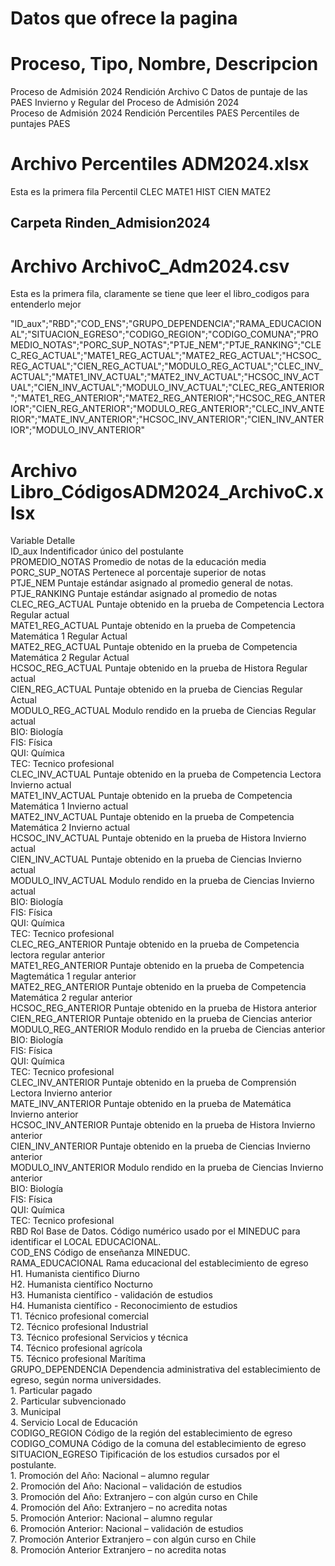 # Datos que ofrece la pagina

# Proceso, Tipo, Nombre, Descripcion

Proceso de Admisión 2024	Rendición	Archivo C	        Datos de puntaje de las PAES Invierno y Regular del Proceso de Admisión 2024	
Proceso de Admisión 2024	Rendición	Percentiles PAES	Percentiles de puntajes PAES

# Archivo Percentiles ADM2024.xlsx
Esta es la primera fila
Percentil	CLEC	MATE1	HIST	CIEN	MATE2				

## Carpeta Rinden_Admision2024

# Archivo ArchivoC_Adm2024.csv
Esta es la primera fila, claramente se tiene que leer el libro_codigos para entenderlo mejor

"ID_aux";"RBD";"COD_ENS";"GRUPO_DEPENDENCIA";"RAMA_EDUCACIONAL";"SITUACION_EGRESO";"CODIGO_REGION";"CODIGO_COMUNA";"PROMEDIO_NOTAS";"PORC_SUP_NOTAS";"PTJE_NEM";"PTJE_RANKING";"CLEC_REG_ACTUAL";"MATE1_REG_ACTUAL";"MATE2_REG_ACTUAL";"HCSOC_REG_ACTUAL";"CIEN_REG_ACTUAL";"MODULO_REG_ACTUAL";"CLEC_INV_ACTUAL";"MATE1_INV_ACTUAL";"MATE2_INV_ACTUAL";"HCSOC_INV_ACTUAL";"CIEN_INV_ACTUAL";"MODULO_INV_ACTUAL";"CLEC_REG_ANTERIOR";"MATE1_REG_ANTERIOR";"MATE2_REG_ANTERIOR";"HCSOC_REG_ANTERIOR";"CIEN_REG_ANTERIOR";"MODULO_REG_ANTERIOR";"CLEC_INV_ANTERIOR";"MATE_INV_ANTERIOR";"HCSOC_INV_ANTERIOR";"CIEN_INV_ANTERIOR";"MODULO_INV_ANTERIOR"

# Archivo Libro_CódigosADM2024_ArchivoC.xlsx

Variable	Detalle								
ID_aux	Indentificador único del postulante								
PROMEDIO_NOTAS	Promedio de notas de la educación media								
PORC_SUP_NOTAS	Pertenece al porcentaje superior de notas								
PTJE_NEM	Puntaje estándar asignado al promedio general de notas.								
PTJE_RANKING	Puntaje estándar asignado al promedio de notas								
CLEC_REG_ACTUAL	Puntaje obtenido en la prueba de Competencia Lectora Regular actual								
MATE1_REG_ACTUAL	Puntaje obtenido en la prueba de Competencia  Matemática 1 Regular Actual								
MATE2_REG_ACTUAL	Puntaje obtenido en la prueba de Competencia  Matemática 2 Regular Actual								
HCSOC_REG_ACTUAL	Puntaje obtenido en la prueba de Histora Regular actual								
CIEN_REG_ACTUAL	Puntaje obtenido en la prueba de Ciencias Regular Actual								
MODULO_REG_ACTUAL	Modulo rendido en la prueba de Ciencias Regular actual								
	BIO: Biología								
	FIS: Física								
	QUI: Química								
	TEC: Tecnico profesional								
CLEC_INV_ACTUAL	Puntaje obtenido en la prueba de Competencia Lectora Invierno actual								
MATE1_INV_ACTUAL	Puntaje obtenido en la prueba de Competencia Matemática 1 Invierno actual								
MATE2_INV_ACTUAL	Puntaje obtenido en la prueba de Competencia Matemática 2 Invierno actual								
HCSOC_INV_ACTUAL	Puntaje obtenido en la prueba de Histora Invierno actual								
CIEN_INV_ACTUAL	Puntaje obtenido en la prueba de Ciencias Invierno actual								
MODULO_INV_ACTUAL	Modulo rendido en la prueba de Ciencias Invierno actual								
	BIO: Biología								
	FIS: Física								
	QUI: Química								
	TEC: Tecnico profesional								
CLEC_REG_ANTERIOR	Puntaje obtenido en la prueba de Competencia lectora regular anterior								
MATE1_REG_ANTERIOR	Puntaje obtenido en la prueba de Competencia Magtemática 1 regular anterior								
MATE2_REG_ANTERIOR	Puntaje obtenido en la prueba de Competencia Matemática 2 regular anterior								
HCSOC_REG_ANTERIOR	Puntaje obtenido en la prueba de Histora anterior								
CIEN_REG_ANTERIOR	Puntaje obtenido en la prueba de Ciencias anterior								
MODULO_REG_ANTERIOR	Modulo rendido en la prueba de Ciencias anterior								
	BIO: Biología								
	FIS: Física								
	QUI: Química								
	TEC: Tecnico profesional								
CLEC_INV_ANTERIOR	Puntaje obtenido en la prueba de Comprensión Lectora Invierno anterior								
MATE_INV_ANTERIOR	Puntaje obtenido en la prueba de Matemática Invierno anterior								
HCSOC_INV_ANTERIOR	Puntaje obtenido en la prueba de Histora Invierno anterior								
CIEN_INV_ANTERIOR	Puntaje obtenido en la prueba de Ciencias Invierno anterior								
MODULO_INV_ANTERIOR	Modulo rendido en la prueba de Ciencias Invierno anterior								
	BIO: Biología								
	FIS: Física								
	QUI: Química								
	TEC: Tecnico profesional								
RBD	Rol Base de Datos.  Código   numérico   usado   por   el   MINEDUC   para   identificar   el   LOCAL EDUCACIONAL.								
COD_ENS	Código de enseñanza MINEDUC.								
RAMA_EDUCACIONAL	Rama educacional del establecimiento de egreso								
	H1. Humanista cientifico Diurno								
	H2. Humanista científico Nocturno								
	H3. Humanista científico - validación de estudios								
	H4. Humanista científico - Reconocimiento de estudios								
	T1. Técnico profesional comercial								
	T2. Técnico profesional Industrial								
	T3. Técnico profesional Servicios y técnica								
	T4. Técnico profesional agrícola								
	T5. Técnico profesional Marítima								
GRUPO_DEPENDENCIA	Dependencia administrativa del establecimiento de egreso, según norma universidades.								
	1. Particular pagado								
	2. Particular subvencionado								
	3. Municipal								
	4. Servicio Local de Educación								
CODIGO_REGION	Código de la región del establecimiento de egreso								
CODIGO_COMUNA	Código de la comuna del establecimiento de egreso								
SITUACION_EGRESO	Tipificación de los estudios cursados por el postulante.								
	1. Promoción del Año: Nacional – alumno regular								
	2. Promoción del Año: Nacional – validación de estudios								
	3. Promoción del Año: Extranjero – con algún curso en Chile								
	4. Promoción del Año: Extranjero – no acredita notas								
	5. Promoción Anterior: Nacional –  alumno regular								
	6. Promoción Anterior: Nacional – validación de estudios								
	7. Promoción Anterior Extranjero – con algún curso en Chile								
	8. Promoción Anterior Extranjero – no acredita notas								